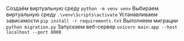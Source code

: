 Создаём виртуальную среду `python -m venv venv`
Выбираем виртуальную среду `.\venv\Scripts\activate`
Устанавливаем зависимости `pip install -r requirements.txt`
Выполняем миграции `python migration.py`
Запускаем веб-сервер `uvicorn main:app --host localhost --port 8000`